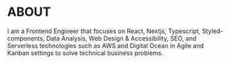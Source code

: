 <!-- WRITE this about me info in markdown format - I build things for the web.
I am a Frontend Engineer that focuses on React, Nextjs, Typescript, Styled-components, Data Analysis, Web Design & Accessibility, SEO, and Serverless technologies such as AWS and Digital Ocean in Agile and Kanban settings to solve technical business problems. -->
# ABOUT

I am a Frontend Engineer that focuses on React, Nextjs, Typescript, Styled-components, Data Analysis, Web Design & Accessibility, SEO, and Serverless technologies such as AWS and Digital Ocean in Agile and Kanban settings to solve technical business problems.
